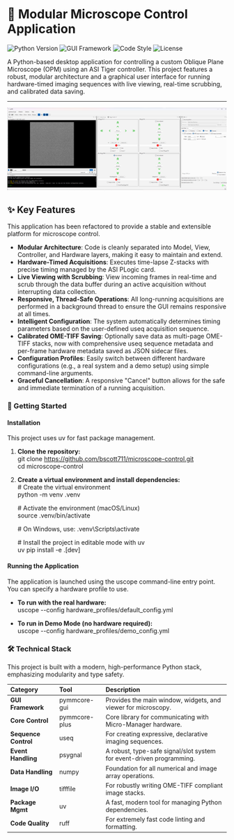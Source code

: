 # **🔬 Modular Microscope Control Application**

![Python Version](https://img.shields.io/badge/python-3.9%2B-blue)
![GUI Framework](https://img.shields.io/badge/GUI-PySide6-27a9e3)
![Code Style](https://img.shields.io/badge/code%20style-ruff-black)
![License](https://img.shields.io/badge/license-MIT-green)

A Python-based desktop application for controlling a custom Oblique Plane Microscope (OPM) using an ASI Tiger controller. This project features a robust, modular architecture and a graphical user interface for running hardware-timed imaging sequences with live viewing, real-time scrubbing, and calibrated data saving.

---

![GUI_screenshot.png](https://raw.githubusercontent.com/bscott711/microscope-control/main/GUI_screenshot.png)

## **✨ Key Features**

This application has been refactored to provide a stable and extensible platform for microscope control.

* **Modular Architecture**: Code is cleanly separated into Model, View, Controller, and Hardware layers, making it easy to maintain and extend.  
* **Hardware-Timed Acquisitions**: Executes time-lapse Z-stacks with precise timing managed by the ASI PLogic card.  
* **Live Viewing with Scrubbing**: View incoming frames in real-time and scrub through the data buffer during an active acquisition without interrupting data collection.  
* **Responsive, Thread-Safe Operations**: All long-running acquisitions are performed in a background thread to ensure the GUI remains responsive at all times.  
* **Intelligent Configuration**: The system automatically determines timing parameters based on the user-defined useq acquisition sequence.  
* **Calibrated OME-TIFF Saving**: Optionally save data as multi-page OME-TIFF stacks, now with comprehensive useq sequence metadata and per-frame hardware metadata saved as JSON sidecar files.  
* **Configuration Profiles**: Easily switch between different hardware configurations (e.g., a real system and a demo setup) using simple command-line arguments.  
* **Graceful Cancellation**: A responsive "Cancel" button allows for the safe and immediate termination of a running acquisition.

### **🚀 Getting Started**

#### **Installation**

This project uses uv for fast package management.

1. **Clone the repository:**  
   git clone <https://github.com/bscott711/microscope-control.git>  
   cd microscope-control

2. **Create a virtual environment and install dependencies:**  
   \# Create the virtual environment  
   python \-m venv .venv

   \# Activate the environment (macOS/Linux)  
   source .venv/bin/activate

   \# On Windows, use: .venv\\Scripts\\activate

   \# Install the project in editable mode with uv  
   uv pip install \-e .\[dev\]

#### **Running the Application**

The application is launched using the uscope command-line entry point. You can specify a hardware profile to use.

* **To run with the real hardware:**  
  uscope \--config hardware\_profiles/default\_config.yml

* **To run in Demo Mode (no hardware required):**  
  uscope \--config hardware\_profiles/demo\_config.yml

### **🛠️ Technical Stack**

This project is built with a modern, high-performance Python stack, emphasizing modularity and type safety.

| Category | Tool | Description |
| :---- | :---- | :---- |
| **GUI Framework** | pymmcore-gui | Provides the main window, widgets, and viewer for microscopy. |
| **Core Control** | pymmcore-plus | Core library for communicating with Micro-Manager hardware. |
| **Sequence Control** | useq | For creating expressive, declarative imaging sequences. |
| **Event Handling** | psygnal | A robust, type-safe signal/slot system for event-driven programming. |
| **Data Handling** | numpy | Foundation for all numerical and image array operations. |
| **Image I/O** | tifffile | For robustly writing OME-TIFF compliant image stacks. |
| **Package Mgmt** | uv | A fast, modern tool for managing Python dependencies. |
| **Code Quality** | ruff | For extremely fast code linting and formatting. |
